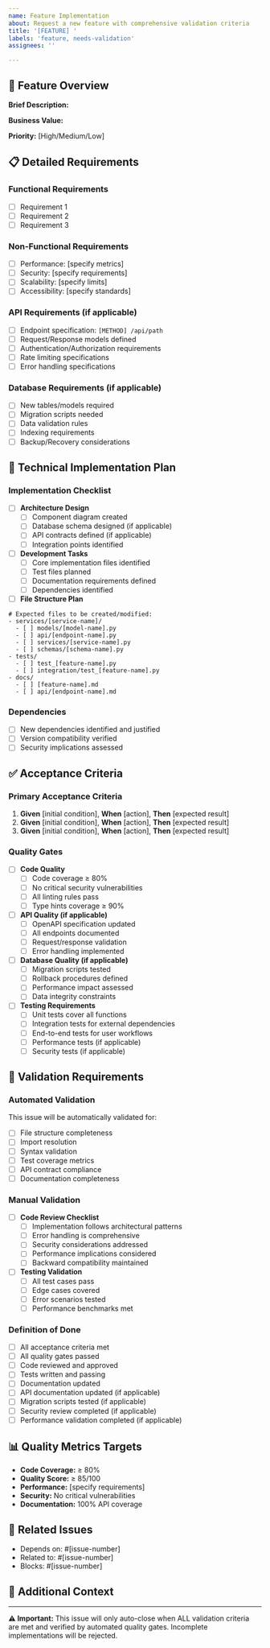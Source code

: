 ```yaml
---
name: Feature Implementation
about: Request a new feature with comprehensive validation criteria
title: '[FEATURE] '
labels: 'feature, needs-validation'
assignees: ''

---
```


## 🎯 Feature Overview
**Brief Description:**
<!-- Provide a clear, concise description of the feature -->

**Business Value:**
<!-- Explain the business value and user benefit -->

**Priority:** [High/Medium/Low]

## 📋 Detailed Requirements

### Functional Requirements
<!-- List specific functional requirements -->
- [ ] Requirement 1
- [ ] Requirement 2
- [ ] Requirement 3

### Non-Functional Requirements
<!-- List performance, security, scalability requirements -->
- [ ] Performance: [specify metrics]
- [ ] Security: [specify requirements]
- [ ] Scalability: [specify limits]
- [ ] Accessibility: [specify standards]

### API Requirements (if applicable)
- [ ] Endpoint specification: `[METHOD] /api/path`
- [ ] Request/Response models defined
- [ ] Authentication/Authorization requirements
- [ ] Rate limiting specifications
- [ ] Error handling specifications

### Database Requirements (if applicable)
- [ ] New tables/models required
- [ ] Migration scripts needed
- [ ] Data validation rules
- [ ] Indexing requirements
- [ ] Backup/Recovery considerations

## 🔧 Technical Implementation Plan

### Implementation Checklist
- [ ] **Architecture Design**
  - [ ] Component diagram created
  - [ ] Database schema designed (if applicable)
  - [ ] API contracts defined (if applicable)
  - [ ] Integration points identified

- [ ] **Development Tasks**
  - [ ] Core implementation files identified
  - [ ] Test files planned
  - [ ] Documentation requirements defined
  - [ ] Dependencies identified

- [ ] **File Structure Plan**
```
# Expected files to be created/modified:
- services/[service-name]/
  - [ ] models/[model-name].py
  - [ ] api/[endpoint-name].py
  - [ ] services/[service-name].py
  - [ ] schemas/[schema-name].py
- tests/
  - [ ] test_[feature-name].py
  - [ ] integration/test_[feature-name].py
- docs/
  - [ ] [feature-name].md
  - [ ] api/[endpoint-name].md
```

### Dependencies
- [ ] New dependencies identified and justified
- [ ] Version compatibility verified
- [ ] Security implications assessed

## ✅ Acceptance Criteria

### Primary Acceptance Criteria
<!-- Define clear, testable acceptance criteria -->
1. **Given** [initial condition], **When** [action], **Then** [expected result]
2. **Given** [initial condition], **When** [action], **Then** [expected result]
3. **Given** [initial condition], **When** [action], **Then** [expected result]

### Quality Gates
- [ ] **Code Quality**
  - [ ] Code coverage ≥ 80%
  - [ ] No critical security vulnerabilities
  - [ ] All linting rules pass
  - [ ] Type hints coverage ≥ 90%

- [ ] **API Quality (if applicable)**
  - [ ] OpenAPI specification updated
  - [ ] All endpoints documented
  - [ ] Request/response validation
  - [ ] Error handling implemented

- [ ] **Database Quality (if applicable)**
  - [ ] Migration scripts tested
  - [ ] Rollback procedures defined
  - [ ] Performance impact assessed
  - [ ] Data integrity constraints

- [ ] **Testing Requirements**
  - [ ] Unit tests cover all functions
  - [ ] Integration tests for external dependencies
  - [ ] End-to-end tests for user workflows
  - [ ] Performance tests (if applicable)
  - [ ] Security tests (if applicable)

## 🧪 Validation Requirements

### Automated Validation
This issue will be automatically validated for:
- [ ] File structure completeness
- [ ] Import resolution
- [ ] Syntax validation
- [ ] Test coverage metrics
- [ ] API contract compliance
- [ ] Documentation completeness

### Manual Validation
- [ ] **Code Review Checklist**
  - [ ] Implementation follows architectural patterns
  - [ ] Error handling is comprehensive
  - [ ] Security considerations addressed
  - [ ] Performance implications considered
  - [ ] Backward compatibility maintained

- [ ] **Testing Validation**
  - [ ] All test cases pass
  - [ ] Edge cases covered
  - [ ] Error scenarios tested
  - [ ] Performance benchmarks met

### Definition of Done
- [ ] All acceptance criteria met
- [ ] All quality gates passed
- [ ] Code reviewed and approved
- [ ] Tests written and passing
- [ ] Documentation updated
- [ ] API documentation updated (if applicable)
- [ ] Migration scripts tested (if applicable)
- [ ] Security review completed (if applicable)
- [ ] Performance validation completed (if applicable)

## 📊 Quality Metrics Targets

- **Code Coverage:** ≥ 80%
- **Quality Score:** ≥ 85/100
- **Performance:** [specify requirements]
- **Security:** No critical vulnerabilities
- **Documentation:** 100% API coverage

## 🔗 Related Issues
<!-- Link to related issues, dependencies -->
- Depends on: #[issue-number]
- Related to: #[issue-number]
- Blocks: #[issue-number]

## 📝 Additional Context
<!-- Add any other context, screenshots, or examples -->

---

**⚠️ Important:** This issue will only auto-close when ALL validation criteria are met and verified by automated quality gates. Incomplete implementations will be rejected.